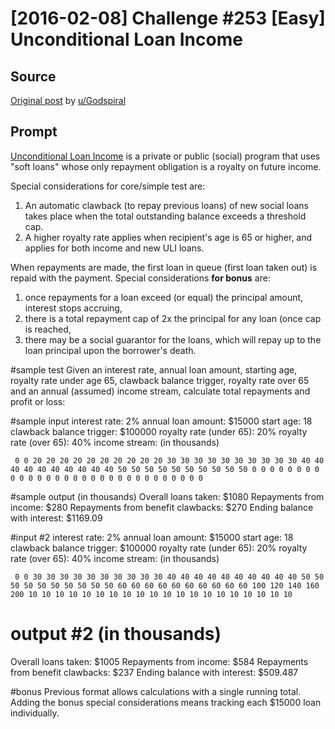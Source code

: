 # [2016-02-08] Challenge #253 [Easy] Unconditional Loan Income

## Source

[Original post](https://old.reddit.com/r/dailyprogrammer/comments/44qzj5/20160208_challenge_253_easy_unconditional_loan/) by [u/Godspiral](https://old.reddit.com/user/Godspiral)

## Prompt

[Unconditional Loan Income](http://www.naturalfinance.net/2016/02/unconditional-loan-income-ubi-pilot.html) is a private or public (social) program that uses "soft loans" whose only repayment obligation is a royalty on future income.

Special considerations for core/simple test are:

1. An automatic clawback (to repay previous loans) of new social loans takes place when the total outstanding balance exceeds a threshold cap.
2. A higher royalty rate applies when recipient's age is 65 or higher, and applies for both income and new ULI loans.

When repayments are made, the first loan in queue (first loan taken out) is repaid with the payment.  Special considerations **for bonus** are:

1. once repayments for a loan exceed (or equal) the principal amount, interest stops accruing,
2. there is a total repayment cap of 2x the principal for any loan (once cap is reached,
3. there may be a social guarantor for the loans, which will repay up to the loan principal upon the borrower's death.

#sample test
Given an interest rate, annual loan amount, starting age, royalty rate under age 65, clawback balance trigger, royalty rate over 65 and an annual (assumed) income stream, calculate total repayments and profit or loss:

#sample input
interest rate: 2%
annual loan amount: $15000
start age: 18
clawback balance trigger: $100000
royalty rate (under 65): 20%
royalty rate (over 65): 40%
income stream: (in thousands)

     0 0 20 20 20 20 20 20 20 20 20 20 30 30 30 30 30 30 30 30 30 30 40 40 40 40 40 40 40 40 40 40 50 50 50 50 50 50 50 50 50 50 0 0 0 0 0 0 0 0 0 0 0 0 0 0 0 0 0 0 0 0 0 0 0 0 0 0 0 0 0 0

#sample output (in thousands)
Overall loans taken: $1080
Repayments from income: $280
Repayments from benefit clawbacks: $270
Ending balance with interest:  $1169.09

#input #2
interest rate: 2%
annual loan amount: $15000
start age: 18
clawback balance trigger: $100000
royalty rate (under 65): 20%
royalty rate (over 65): 40%
income stream: (in thousands)

     0 0 30 30 30 30 30 30 30 30 30 30 40 40 40 40 40 40 40 40 40 40 50 50 50 50 50 50 50 50 50 50 60 60 60 60 60 60 60 60 60 60 100 120 140 160 200 10 10 10 10 10 10 10 10 10 10 10 10 10 10 10 10 10 10 10 10

# output #2 (in thousands)
Overall loans taken: $1005
Repayments from income: $584
Repayments from benefit clawbacks: $237
Ending balance with interest:  $509.487

#bonus
Previous format allows calculations with a single running total.  Adding the bonus special considerations means tracking each $15000 loan individually.
